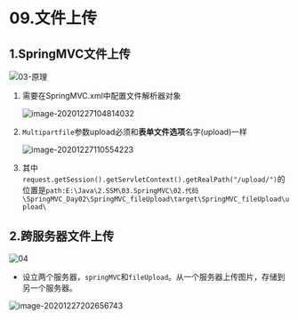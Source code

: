 # 09.文件上传

## 1.SpringMVC文件上传

![03-原理](https://raw.githubusercontent.com/TWDH/Leetcode-From-Zero/pictures/img/03-%E5%8E%9F%E7%90%86.bmp)

1. 需要在SpringMVC.xml中配置文件解析器对象

   ![image-20201227104814032](https://raw.githubusercontent.com/TWDH/Leetcode-From-Zero/pictures/img/image-20201227104814032.png)

2. `Multipartfile`参数upload必须和**表单文件选项**名字(upload)一样

   ![image-20201227110554223](https://raw.githubusercontent.com/TWDH/Leetcode-From-Zero/pictures/img/image-20201227110554223.png)

3. 其中`request.getSession().getServletContext().getRealPath("/upload/")`的位置是`path:E:\Java\2.SSM\03.SpringMVC\02.代码\SpringMVC_Day02\SpringMVC_fileUpload\target\SpringMVC_fileUpload\upload\`

## 2.跨服务器文件上传

![04](E:\Java\0.资料\Java全\阶段03-3.Springmvc\springmvc\SpringMVC-02\截图\04.bmp)

* 设立两个服务器，`springMVC`和`fileUpload`。从一个服务器上传图片，存储到另一个服务器。

![image-20201227202656743](https://raw.githubusercontent.com/TWDH/Leetcode-From-Zero/pictures/img/image-20201227202656743.png)